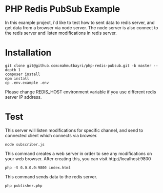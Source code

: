 # PHP Redis PubSub Example
In this example project, i'd like to test how to sent data to redis server, and get data from a browser via node server.
The node server is also connect to the redis server and listen modifications in redis server.

# Installation
    
    git clone git@github.com:mahmutbayri/php-redis-pubsub.git -b master --depth 1
    composer install
    npm install
    cp .env.example .env
    
Please change REDIS_HOST environment variable if you use different redis server IP address.

# Test
This server will listen modifications for specific channel, and send to connected client which connects via browser.

    node subscriber.js

This command creates a web server in order to see any modifications on your web browser. After creating this, you can visit http://localhost:9800

    php -S 0.0.0.0:9800 index.html

This command sends data to the redis server.

    php publisher.php
